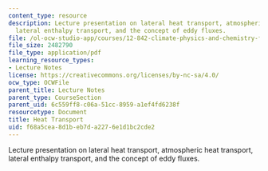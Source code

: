 ```yaml
---
content_type: resource
description: Lecture presentation on lateral heat transport, atmospheric heat transport,
  lateral enthalpy transport, and the concept of eddy fluxes.
file: /ol-ocw-studio-app/courses/12-842-climate-physics-and-chemistry-fall-2008/f68a5cea8d1beb7da2276e1d1bc2cde2_part3_lec5.pdf
file_size: 2482790
file_type: application/pdf
learning_resource_types:
- Lecture Notes
license: https://creativecommons.org/licenses/by-nc-sa/4.0/
ocw_type: OCWFile
parent_title: Lecture Notes
parent_type: CourseSection
parent_uid: 6c559ff8-c06a-51cc-8959-a1ef4fd6238f
resourcetype: Document
title: Heat Transport
uid: f68a5cea-8d1b-eb7d-a227-6e1d1bc2cde2
---
```

Lecture presentation on lateral heat transport, atmospheric heat transport, lateral enthalpy transport, and the concept of eddy fluxes.